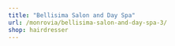 ```yaml
---
title: "Bellisima Salon and Day Spa"
url: /monrovia/bellisima-salon-and-day-spa-3/
shop: hairdresser
---
```

